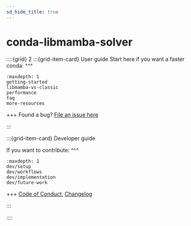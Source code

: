 ```yaml
---
sd_hide_title: true
---
```

# conda-libmamba-solver

::::{grid} 2
:::{grid-item-card} User guide
Start here if you want a faster conda:
^^^
```{toctree}
:maxdepth: 1
getting-started
libmamba-vs-classic
performance
faq
more-resources
```
+++
Found a bug? [File an issue here](https://github.com/conda/conda-libmamba-solver/issues/new/choose)

:::

:::{grid-item-card} Developer guide

If you want to contribute:
^^^

```{toctree}
:maxdepth: 1
dev/setup
dev/workflows
dev/implementation
dev/future-work
```
+++
[Code of Conduct](dev/code-of-conduct), [Changelog](dev/changelog)

:::

::::
